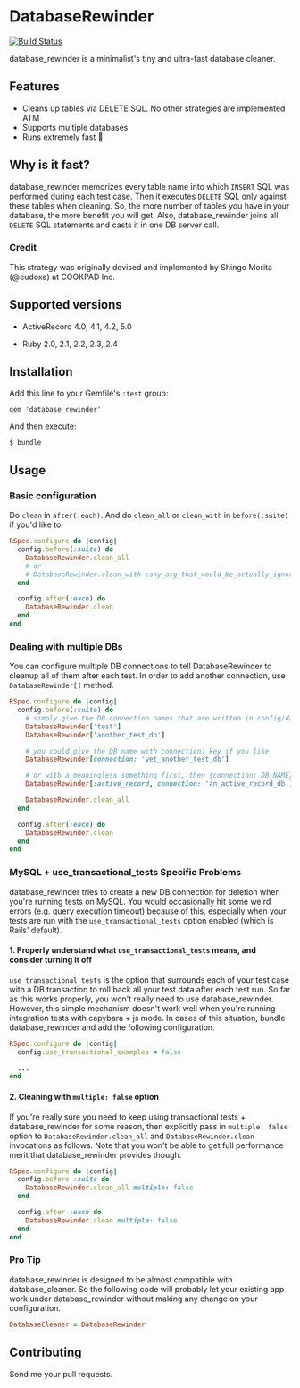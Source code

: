 # DatabaseRewinder

[![Build Status](https://travis-ci.org/amatsuda/database_rewinder.svg)](http://travis-ci.org/amatsuda/database\_rewinder)

database\_rewinder is a minimalist's tiny and ultra-fast database cleaner.

## Features

* Cleans up tables via DELETE SQL. No other strategies are implemented ATM
* Supports multiple databases
* Runs extremely fast :dash:

## Why is it fast?

database\_rewinder memorizes every table name into which `INSERT` SQL was performed during each test case.
Then it executes `DELETE` SQL only against these tables when cleaning.
So, the more number of tables you have in your database, the more benefit you will get.
Also, database\_rewinder joins all `DELETE` SQL statements and casts it in one DB server call.

### Credit

This strategy was originally devised and implemented by Shingo Morita (@eudoxa) at COOKPAD Inc.

## Supported versions

* ActiveRecord 4.0, 4.1, 4.2, 5.0

* Ruby 2.0, 2.1, 2.2, 2.3, 2.4

## Installation

Add this line to your Gemfile's `:test` group:

    gem 'database_rewinder'

And then execute:

    $ bundle

## Usage

### Basic configuration

Do `clean` in `after(:each)`. And do `clean_all` or `clean_with` in `before(:suite)` if you'd like to.

```ruby
RSpec.configure do |config|
  config.before(:suite) do
    DatabaseRewinder.clean_all
    # or
    # DatabaseRewinder.clean_with :any_arg_that_would_be_actually_ignored_anyway
  end

  config.after(:each) do
    DatabaseRewinder.clean
  end
end
```

### Dealing with multiple DBs

You can configure multiple DB connections to tell DatabaseRewinder to cleanup all of them after each test.
In order to add another connection, use `DatabaseRewinder[]` method.

```ruby
RSpec.configure do |config|
  config.before(:suite) do
    # simply give the DB connection names that are written in config/database.yml
    DatabaseRewinder['test']
    DatabaseRewinder['another_test_db']

    # you could give the DB name with connection: key if you like
    DatabaseRewinder[connection: 'yet_another_test_db']

    # or with a meaningless something first, then {connection: DB_NAME} as the second argument (DatabaseCleaner compatible)
    DatabaseRewinder[:active_record, connection: 'an_active_record_db']

    DatabaseRewinder.clean_all
  end

  config.after(:each) do
    DatabaseRewinder.clean
  end
end
```

### MySQL + use\_transactional\_tests Specific Problems

database\_rewinder tries to create a new DB connection for deletion when you're running tests on MySQL.
You would occasionally hit some weird errors (e.g. query execution timeout) because of this, especially when your tests are run with the `use_transactional_tests` option enabled (which is Rails' default).

#### 1. Properly understand what `use_transactional_tests` means, and consider turning it off

`use_transactional_tests` is the option that surrounds each of your test case with a DB transaction to roll back all your test data after each test run.
So far as this works properly, you won't really need to use database\_rewinder.
However, this simple mechanism doesn't work well when you're running integration tests with capybara + js mode.
In cases of this situation, bundle database\_rewinder and add the following configuration.

```ruby
RSpec.configure do |config|
  config.use_transactional_examples = false

  ...
end
```

#### 2. Cleaning with `multiple: false` option
If you're really sure you need to keep using transactional tests + database\_rewinder for some reason, then explicitly pass in `multiple: false` option to `DatabaseRewinder.clean_all` and `DatabaseRewinder.clean` invocations as follows. Note that you won't be able to get full performance merit that database\_rewinder provides though.

```ruby
RSpec.configure do |config|
  config.before :suite do
    DatabaseRewinder.clean_all multiple: false
  end

  config.after :each do
    DatabaseRewinder.clean multiple: false
  end
end
```

### Pro Tip

database\_rewinder is designed to be almost compatible with database\_cleaner.
So the following code will probably let your existing app work under database\_rewinder without making any change on your configuration.

```ruby
DatabaseCleaner = DatabaseRewinder
```

## Contributing

Send me your pull requests.
